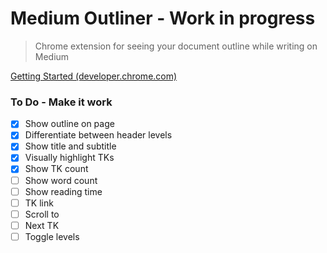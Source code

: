# Medium Outliner - Work in progress

> Chrome extension for seeing your document outline while writing on Medium

[Getting Started (developer.chrome.com)](https://developer.chrome.com/extensions/getstarted)

### To Do - Make it work
- [x] Show outline on page
- [x] Differentiate between header levels
- [x] Show title and subtitle
- [x] Visually highlight TKs
- [x] Show TK count
- [ ] Show word count
- [ ] Show reading time
- [ ] TK link
- [ ] Scroll to
- [ ] Next TK
- [ ] Toggle levels
